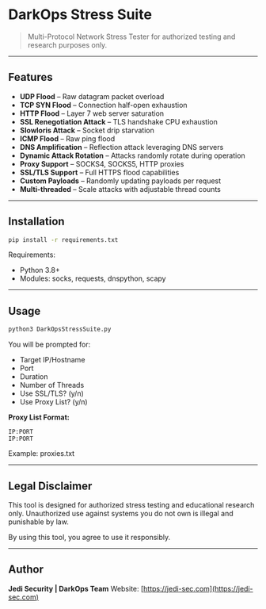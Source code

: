
# DarkOps Stress Suite

> Multi-Protocol Network Stress Tester for authorized testing and research purposes only.

---
## Features

- **UDP Flood** – Raw datagram packet overload
- **TCP SYN Flood** – Connection half-open exhaustion
- **HTTP Flood** – Layer 7 web server saturation
- **SSL Renegotiation Attack** – TLS handshake CPU exhaustion
- **Slowloris Attack** – Socket drip starvation
- **ICMP Flood** – Raw ping flood
- **DNS Amplification** – Reflection attack leveraging DNS servers
- **Dynamic Attack Rotation** – Attacks randomly rotate during operation
- **Proxy Support** – SOCKS4, SOCKS5, HTTP proxies
- **SSL/TLS Support** – Full HTTPS flood capabilities
- **Custom Payloads** – Randomly updating payloads per request
- **Multi-threaded** – Scale attacks with adjustable thread counts

---
## Installation

```bash
pip install -r requirements.txt
```

Requirements:
- Python 3.8+
- Modules: socks, requests, dnspython, scapy

---
## Usage

```bash
python3 DarkOpsStressSuite.py
```

You will be prompted for:
- Target IP/Hostname
- Port
- Duration
- Number of Threads
- Use SSL/TLS? (y/n)
- Use Proxy List? (y/n)

**Proxy List Format:**
```
IP:PORT
IP:PORT
```

Example: proxies.txt

---
## Legal Disclaimer

This tool is designed for authorized stress testing and educational research only.
Unauthorized use against systems you do not own is illegal and punishable by law.

By using this tool, you agree to use it responsibly.

---
## Author
**Jedi Security | DarkOps Team**
Website: [https://jedi-sec.com](https://jedi-sec.com)
